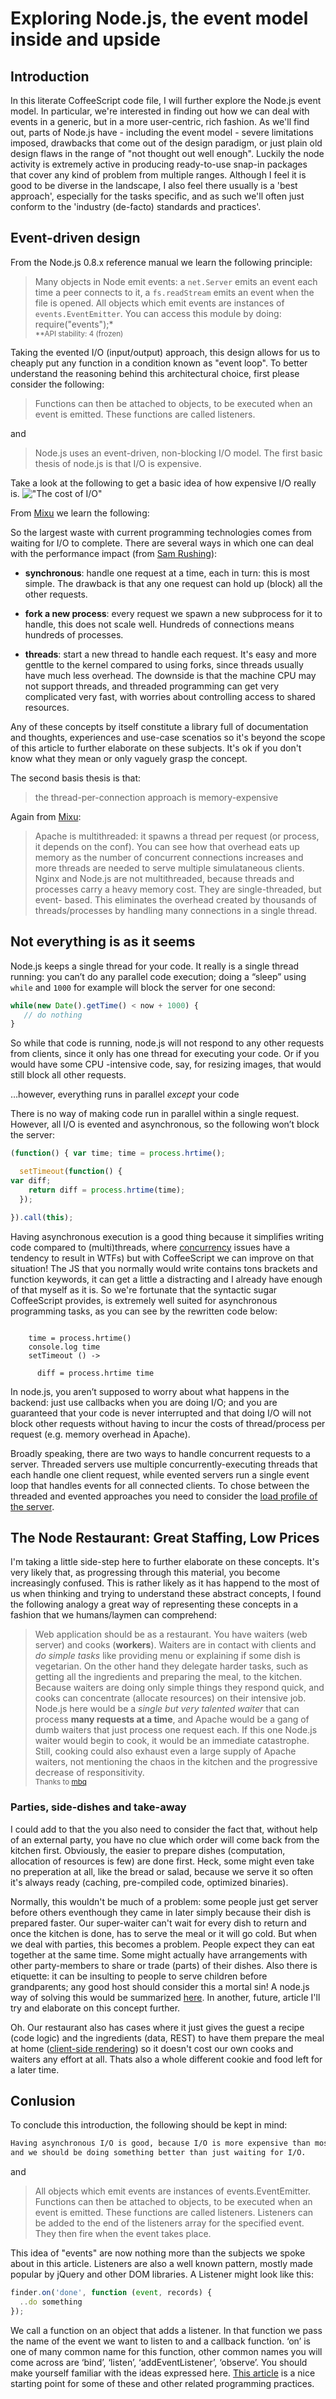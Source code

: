 # Exploring Node.js, the event model inside and upside

## Introduction

In this literate CoffeeScript code file, I will further explore the Node.js
event model. In particular, we're interested in finding out how we can deal with
events in a generic, but in a more user-centric, rich fashion. As we'll find
out, parts of Node.js have - including the event model - severe limitations
imposed, drawbacks that come out of the design paradigm, or just plain old
design flaws in the range of "not thought out well enough". Luckily the node
activity is extremely active in producing ready-to-use snap-in packages that
cover any kind of problem from multiple ranges. Although I feel it is good to be
diverse in the landscape, I also feel there usually is a 'best approach',
especially for the tasks specific, and as such we'll often just conform to the
'industry (de-facto) standards and practices'.

## Event-driven design

From the Node.js 0.8.x reference manual we learn the following principle:

> Many objects in Node emit events: a `net.Server` emits an event each time a peer
connects to it, a `fs.readStream` emits an event when the file is opened. All
objects which emit events are instances of `events.EventEmitter`. You can access
this module by doing: require("events");*
<br><small>**API stability: 4 (frozen)</small>

Taking the evented I/O (input/output) approach, this design allows for us
to cheaply put any function in a condition known as "event loop". To better
understand the reasoning behind this architectural choice, first please consider
the following:

> Functions can then be attached to objects, to be executed when an event is
emitted. These functions are called listeners.

and

> Node.js uses an event-driven, non-blocking I/O model. The first basic
thesis of node.js is that I/O is expensive.

Take a look at the following to get a basic idea of how expensive I/O really is.
!["The cost of I/O"](http://blog.mixu.net/files/2011/01/io-cost.png)

From [Mixu][02] we learn the following:

So the largest waste with current programming technologies comes from waiting
for I/O to complete. There are several ways in which one can deal with the
performance impact (from [Sam Rushing][01]):

* **synchronous**: handle one request at a time, each in turn: this is most
simple. The drawback is that any one request can hold up (block) all the other
requests.

* **fork a new process**: every request we spawn a new subprocess for it to
handle, this does not scale well. Hundreds of connections means hundreds of
processes.

* **threads**: start a new thread to handle each request. It's easy and more
genttle to the kernel compared to using forks, since threads usually have much
less overhead. The downside is that the machine CPU may not support threads, and
threaded programming can get very complicated very fast, with worries about
controlling access to shared resources.

Any of these concepts by itself constitute a library full of documentation and
thoughts, experiences and use-case scenatios so it's beyond the scope of this
article to further elaborate on these subjects. It's ok if you don't know what
they mean or only vaguely grasp the concept.

The second basis thesis is that:

> the thread-per-connection approach is memory-expensive

Again from [Mixu][02]:

> Apache is multithreaded: it spawns a thread per request (or process, it depends
on the conf). You can see how that overhead eats up memory as the number of
concurrent connections increases and more threads are needed to serve multiple
simulataneous clients. Nginx and Node.js are not multithreaded, because threads
and processes carry a heavy memory cost. They are single-threaded, but event-
based. This eliminates the overhead created by thousands of threads/processes by
handling many connections in a single thread.

## Not everything is as it seems

Node.js keeps a single thread for your code. It really is a single thread
running: you can’t do any parallel code execution; doing a “sleep” using `while`
and `1000` for example will block the server for one second:

```js
while(new Date().getTime() < now + 1000) {
   // do nothing
}
```

So while that code is running, node.js will not respond to any other requests
from clients, since it only has one thread for executing your code. Or if you
would have some CPU -intensive code, say, for resizing images, that would still
block all other requests.

…however, everything runs in parallel *except* your code

There is no way of making code run in parallel within a single request. However,
all I/O is evented and asynchronous, so the following won’t block the server:

```js
(function() { var time; time = process.hrtime();

  setTimeout(function() {
var diff;
    return diff = process.hrtime(time);
  });

}).call(this);
```

Having asynchronous execution is a good thing because it simplifies writing code
compared to (multi)threads, where [concurrency][w1] issues have a tendency to
result in WTFs) but with CoffeeScript we can improve on that situation! The JS
that you normally would write contains tons brackets and function keywords, it
can get a little a distracting and I already have enough of that myself as it
is. So we're fortunate that the syntactic sugar CoffeeScript provides, is
extremely well suited for asynchronous programming tasks, as you can see by the
rewritten code below:

```coffee-script

    time = process.hrtime()
    console.log time
    setTimeout () ->

      diff = process.hrtime time
```

In node.js, you aren’t supposed to worry about what happens in the backend: just
use callbacks when you are doing I/O; and you are guaranteed that your code is
never interrupted and that doing I/O will not block other requests without
having to incur the costs of thread/process per request (e.g. memory overhead in
Apache).

Broadly speaking, there are two ways to handle concurrent requests to a server.
Threaded servers use multiple concurrently-executing threads that each handle
one client request, while evented servers run a single event loop that handles
events for all connected clients. To chose between the threaded and evented
approaches you need to consider the [load profile of the server][03].

## The Node Restaurant: Great Staffing, Low Prices

I'm taking a little side-step here to further elaborate on these concepts. It's
very likely that, as progressing through this material, you become increasingly
confused. This is rather likely as it has happend to the most of us when
thinking and trying to understand these abstract concepts, I found the following
analogy a great way of representing these concepts in a fashion that we
humans/laymen can comprehend:

> Web application should be as a restaurant. You have waiters (web server) and
cooks (**workers**). Waiters are in contact with clients and *do simple tasks*
like providing menu or explaining if some dish is vegetarian. On the other hand
they delegate harder tasks, such as getting all the ingredients and preparing
the meal, to the kitchen. Because waiters are doing only simple things they
respond quick, and cooks can concentrate (allocate resources) on their intensive
job.
Node.js here would be a *single but very talented waiter* that can process **many
requests at a time**, and Apache would be a gang of dumb waiters that just process
one request each.
If this one Node.js waiter would begin to cook, it would be an immediate
catastrophe. Still, cooking could also exhaust even a large supply of Apache
waiters, not mentioning the chaos in the kitchen and the progressive decrease of
responsitivity.
<br><small>Thanks to [mbq][04]</small>


### Parties, side-dishes and take-away

I could add to that the you also need to consider the fact that, without help of
an external party, you have no clue which order will come back from the kitchen
first. Obviously, the easier to prepare dishes (computation, allocation of
resources is few) are done first. Heck, some might even take no preperation at
all, like the bread or salad, because we serve it so often it's always ready
(caching, pre-compiled code, optimized binaries).

Normally, this wouldn't be much of a problem: some people just get server before
others eventhough they came in later simply because their dish is prepared
faster. Our super-waiter can't wait for every dish to return and once the
kitchen is done, has to serve the meal or it will go cold. But when we deal with
parties, this becomes a problem. People expect they can eat together at the same
time. Some might actually have arrangements with other party-members to share or
trade (parts) of their dishes. Also there is etiquette: it can be insulting to
people to serve children before grandparents; any good host should consider this
a mortal sin! A node.js way of solving this would be summarized [here][06]. In
another, future, article I'll try and elaborate on this concept further.

Oh. Our restaurant also has cases where it just gives the guest a recipe (code
logic) and the ingredients (data, REST) to have them prepare the meal at home
([client-side rendering][05]) so it doesn't cost our own cooks and waiters any
effort at all. Thats also a whole different cookie and food left for a later
time.

## Conlusion

To conclude this introduction, the following should be kept in mind:

```md
Having asynchronous I/O is good, because I/O is more expensive than most code
and we should be doing something better than just waiting for I/O.
```

and

> All objects which emit events are instances of events.EventEmitter. Functions
can then be attached to objects, to be executed when an event is emitted. These
functions are called listeners. Listeners can be added to the end of the
listeners array for the specified event. They then fire when the event takes
place.

This idea of "events" are now nothing more than the subjects we spoke about in
this article. Listeners are also a well known pattern, mostly made popular by
jQuery and other DOM libraries. A Listener might look like this:

```js
finder.on('done', function (event, records) {
  ..do something
});
```

We call a function on an object that adds a listener. In that function we pass
the name of the event we want to listen to and a callback function. ‘on’ is one
of many common name for this function, other common names you will come across
are ‘bind’, ‘listen’, ‘addEventListener’, ‘observe’. You should make yourself
familiar with the ideas expressed here. [This article][07] is a nice starting
point for some of these and other related programming practices.


[01]: <http://www.nightmare.com/medusa/async_sockets.html>
[02]: <http://blog.mixu.net/2011/02/01/understanding-the-node-js-event-loop/>
[03]: <http://mmcgrana.github.com/2010/07/threaded-vs-evented-servers.html>
[04]: <http://stackoverflow.com/a/3491931/2004521>
[05]: <http://engineering.linkedin.com/frontend/client-side-templating-throwdown-mustache-handlebars-dustjs-and-more>
[06]: <https://github.com/jprichardson/node-nextflow>
[07]: <http://sporto.github.com/blog/2012/12/09/callbacks-listeners-promises/>
[w1]: <http://en.wikipedia.org/wiki/Concurrent_computing>
